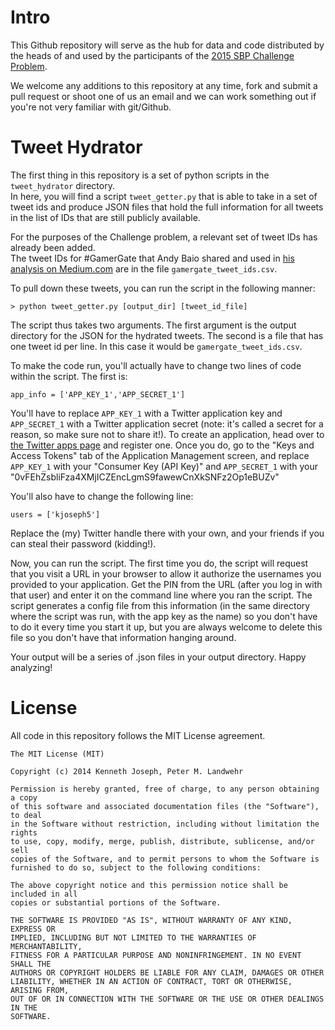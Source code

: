 Intro
======

This Github repository will serve as the hub for data and code distributed by the heads of and used by the participants of the [2015 SBP Challenge Problem](http://sbp-conference.org/challenge/). 

We welcome any additions to this repository at any time, fork and submit a pull request or shoot one of us an email and we can work something out if you're not very familiar with git/Github.

Tweet Hydrator
==============

The first thing in this repository is a set of python scripts in the ```tweet_hydrator``` directory.  
In here, you will find a script ```tweet_getter.py``` that is able to take in a set of tweet ids and produce JSON files 
that hold the full information for all tweets in the list of IDs that are still publicly available.

For the purposes of the Challenge problem, a relevant set of tweet IDs has already been added.  
The tweet IDs for #GamerGate that Andy Baio shared and used in 
[his analysis on Medium.com](https://medium.com/message/72-hours-of-gamergate-e00513f7cf5d) are in the file ```gamergate_tweet_ids.csv```.

To pull down these tweets, you can run the script in the following manner:

```
> python tweet_getter.py [output_dir] [tweet_id_file]
```

The script thus takes two arguments. The first argument is the output directory for the JSON for the hydrated tweets. 
The second is a file that has one tweet id per line. In this case it would be ```gamergate_tweet_ids.csv```.

To make the code run, you'll actually have to change two lines of code within the script.  The first is:
```
app_info = ['APP_KEY_1','APP_SECRET_1']
```

You'll have to replace ```APP_KEY_1``` with a Twitter application key and ```APP_SECRET_1``` with a Twitter application secret
 (note: it's called a secret for a reason, so make sure not to share it!). To create an application, head over to 
 [the Twitter apps page](https://apps.twitter.com/) and register one.  Once you do, go to the "Keys and Access Tokens"
 tab of the Application Management screen, and replace ```APP_KEY_1``` with your "Consumer Key (API Key)" and
 ```APP_SECRET_1``` with your "0vFEhZsbliFza4XMjICZEncLgmS9fawewCnXkSNFz2Op1eBUZv"
 
You'll also have to change the following line:

```
users = ['kjoseph5']
```

Replace the (my) Twitter handle there with your own, and your friends if you can steal their password (kidding!).

Now, you can run the script. The first time you do,  the script will request that you visit a URL in your browser 
to allow it authorize the usernames you provided to your application. Get the PIN from the URL (after you log in
with that user) and enter it on the command line where you ran the script.  The script generates a config
file from this information (in the same directory where the script was run, with the app key as the name) 
so you don't have to do it every time you start it up, but you are always welcome 
to delete this file so you don't have that information hanging around.

Your output will be a series of .json files in your output directory. Happy analyzing!

License
=========
All code in this repository follows the MIT License agreement.

```
The MIT License (MIT)

Copyright (c) 2014 Kenneth Joseph, Peter M. Landwehr

Permission is hereby granted, free of charge, to any person obtaining a copy
of this software and associated documentation files (the "Software"), to deal
in the Software without restriction, including without limitation the rights
to use, copy, modify, merge, publish, distribute, sublicense, and/or sell
copies of the Software, and to permit persons to whom the Software is
furnished to do so, subject to the following conditions:

The above copyright notice and this permission notice shall be included in all
copies or substantial portions of the Software.

THE SOFTWARE IS PROVIDED "AS IS", WITHOUT WARRANTY OF ANY KIND, EXPRESS OR
IMPLIED, INCLUDING BUT NOT LIMITED TO THE WARRANTIES OF MERCHANTABILITY,
FITNESS FOR A PARTICULAR PURPOSE AND NONINFRINGEMENT. IN NO EVENT SHALL THE
AUTHORS OR COPYRIGHT HOLDERS BE LIABLE FOR ANY CLAIM, DAMAGES OR OTHER
LIABILITY, WHETHER IN AN ACTION OF CONTRACT, TORT OR OTHERWISE, ARISING FROM,
OUT OF OR IN CONNECTION WITH THE SOFTWARE OR THE USE OR OTHER DEALINGS IN THE
SOFTWARE.
```